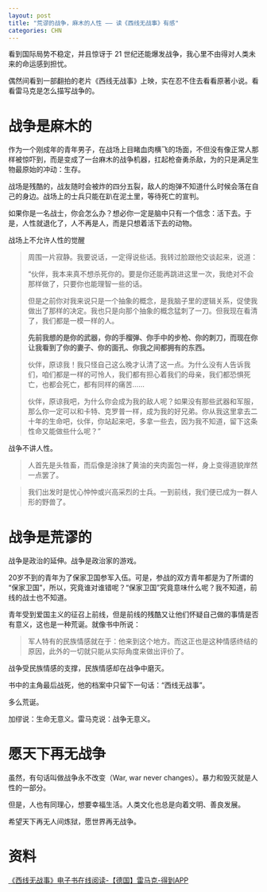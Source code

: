 ```yaml
---
layout: post
title: "荒谬的战争，麻木的人性 —— 读《西线无战事》有感"
categories: CHN
---
```


看到国际局势不稳定，并且惊讶于 21 世纪还能爆发战争，我心里不由得对人类未来的命运感到担忧。

偶然间看到一部翻拍的老片《西线无战事》上映，实在忍不住去看看原著小说。看看雷马克是怎么描写战争的。

# 战争是麻木的

作为一个刚成年的青年男子，在战场上目睹血肉横飞的场面，不但没有像正常人那样被惊吓到，而是变成了一台麻木的战争机器，扛起枪奋勇杀敌，为的只是满足生物最原始的冲动：生存。

战场是残酷的，战友随时会被炸的四分五裂，敌人的炮弹不知道什么时候会落在自己的身边。战场上的士兵只能在趴在泥土里，等待死亡的宣判。

如果你是一名战士，你会怎么办？想必你一定是脑中只有一个信念：活下去。于是，人性就退化了，人不再是人，而是只想着活下去的动物。

战场上不允许人性的觉醒

> 周围一片寂静。我要说话，一定得说些话。我转过脸跟他交谈起来，说道：
> 
> “伙伴，我本来真不想杀死你的。要是你还能再跳进这里一次，我绝对不会那样做了，只要你也能理智一些的话。
> 
> 但是之前你对我来说只是一个抽象的概念，是我脑子里的逻辑关系，促使我做出了那样的决定。我也只是向那个抽象的概念猛刺了一刀。但我现在看清了，我们都是一模一样的人。
> 
> **先前我想的是你的武器，你的手榴弹、你手中的步枪、你的刺刀，而现在你让我看到了你的妻子、你的面孔、你我之间都拥有的东西。**
> 
> 伙伴，原谅我！我只怪自己这么晚才认清了这一点。为什么没有人告诉我们，咱们都是一样的可怜人，我们都有担心着我们的母亲，我们都恐惧死亡，也都会死亡，都有同样的痛苦……
> 
> 伙伴，原谅我吧，为什么你会成为我的敌人呢？如果没有那些武器和军服，那么你一定可以和卡特、克罗普一样，成为我的好兄弟。你从我这里拿去二十年的生命吧，伙伴，你站起来吧，多拿一些去，因为我不知道，留下这条性命又能做些什么呢？”

战争不讲人性。

> 人首先是头牲畜，而后像是涂抹了黄油的夹肉面包一样，身上变得道貌岸然一点罢了。

> 我们出发时是忧心忡忡或兴高采烈的士兵。一到前线，我们便已成为一群人形的野兽了。

# 战争是荒谬的

战争是政治的延伸。战争是政治家的游戏。

20岁不到的青年为了保家卫国参军入伍。可是，参战的双方青年都是为了所谓的 “保家卫国”，所以，究竟谁对谁错呢？“保家卫国”究竟意味什么呢？我不知道，前线的战士也不知道。

青年受到爱国主义的征召上前线，但是前线的残酷又让他们怀疑自己做的事情是否有意义，这也是一种荒诞。就像书中所说：

> 军人特有的民族情感就在于：他来到这个地方。而这正也是这种情感终结的原因，此外的一切就只能从实际角度来做出评价了。

战争受民族情感的支撑，民族情感却在战争中磨灭。

书中的主角最后战死，他的档案中只留下一句话：“西线无战事”。

多么荒诞。

加缪说：生命无意义。雷马克说：战争无意义。

# 愿天下再无战争

虽然，有句话叫做战争永不改变（War, war never changes）。暴力和毁灭就是人性的一部分。

但是，人也有同理心，想要幸福生活。人类文化也总是向着文明、善良发展。

希望天下再无人间炼狱，愿世界再无战争。

# 资料

[《西线无战事》电子书在线阅读-【德国】雷马克-得到APP](https://www.dedao.cn/ebook/detail?id=nroX7MYDaKMjy7eNqrmOX6pnAQ5Vg04xME0JzxbE9LZl1o8RkGd2BPYv4x6d9meB)
